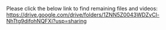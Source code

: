 Please click the below link to find remaining files and videos:
https://drive.google.com/drive/folders/1ZNN5Z0043WDZyCl-NhTtg9difohNQFXi?usp=sharing
